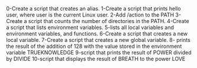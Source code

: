 0-Create a script that creates an alias.
1-Create a script that prints hello user, where user is the current Linux user.
2-Add /action to the PATH
3-Create a script that counts the number of directories in the PATH.
4-Create a script that lists environment variables.
5-lists all local variables and environment variables, and functions.
6-Create a script that creates a new local variable.
7-Create a script that creates a new global variable.
8- prints the result of the addition of 128 with the value
stored in the environment variable TRUEKNOWLEDGE
9-script that prints the result of POWER divided by DIVIDE
10-script that displays the result of BREATH to the power LOVE
